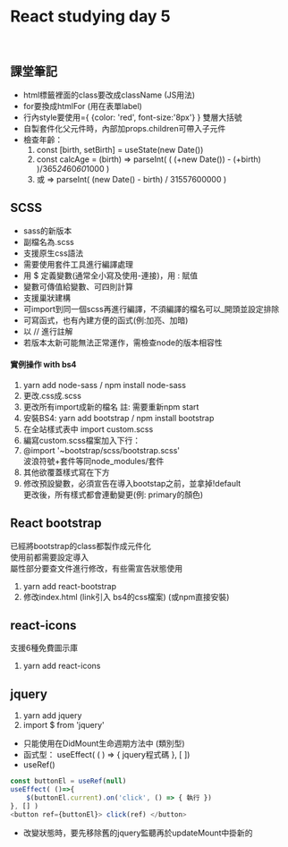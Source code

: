 # React studying day 5
</br>
  
## 課堂筆記  
- html標籤裡面的class要改成className (JS用法)
- for要換成htmlFor (用在表單label)
- 行內style要使用={ {color: 'red', font-size:'8px'} } 雙層大括號
- 自製套件化父元件時，內部加props.children可帶入子元件  
- 檢查年齡：  
  1. const [birth, setBirth] = useState(new Date())
  2. const calcAge = (birth) => parseInt( ( (+new Date()) - (+birth) )/365*24*60*60*1000 )
  3. 或 => parseInt( (new Date() - birth) / 31557600000 )
  
## SCSS  
- sass的新版本
- 副檔名為.scss
- 支援原生css語法
- 需要使用套件工具進行編譯處理
- 用 $ 定義變數(通常全小寫及使用-連接)，用 : 賦值  
- 變數可傳值給變數、可四則計算
- 支援巢狀建構
- 可import到同一個scss再進行編譯，不須編譯的檔名可以_開頭並設定排除
- 可寫函式，也有內建方便的函式(例:加亮、加暗)
- 以 // 進行註解
- 若版本太新可能無法正常運作，需檢查node的版本相容性
  
#### 實例操作 with bs4
1. yarn add node-sass / npm install node-sass
2. 更改.css成.scss
3. 更改所有import成新的檔名 註: 需要重新npm start
4. 安裝BS4: yarn add bootstrap / npm install bootstrap
5. 在全站樣式表中 import custom.scss
6. 編寫custom.scss檔案加入下行：
7. @import '~bootstrap/scss/bootstrap.scss'  
波浪符號+套件等同node_modules/套件
8. 其他欲覆蓋樣式寫在下方
9. 修改預設變數，必須宣告在導入bootstap之前，並拿掉!default  
更改後，所有樣式都會連動變更(例: primary的顏色)

## React bootstrap
已經將bootstrap的class都製作成元件化  
使用前都需要設定導入  
屬性部分要查文件進行修改，有些需宣告狀態使用    
1. yarn add react-bootstrap
2. 修改index.html (link引入 bs4的css檔案) (或npm直接安裝)

## react-icons
支援6種免費圖示庫
1. yarn add react-icons

## jquery
1. yarn add jquery
2. import $ from 'jquery'
- 只能使用在DidMount生命週期方法中 (類別型)
- 函式型： useEffect( ( ) => { jquery程式碼 }, [ ])
- useRef()
```javascript
const buttonEl = useRef(null)
useEffect( ()=>{
    $(buttonEl.current).on('click', () => { 執行 })
}, [] )
<button ref={buttonEl}> click(ref) </button>

```
- 改變狀態時，要先移除舊的jquery監聽再於updateMount中掛新的  